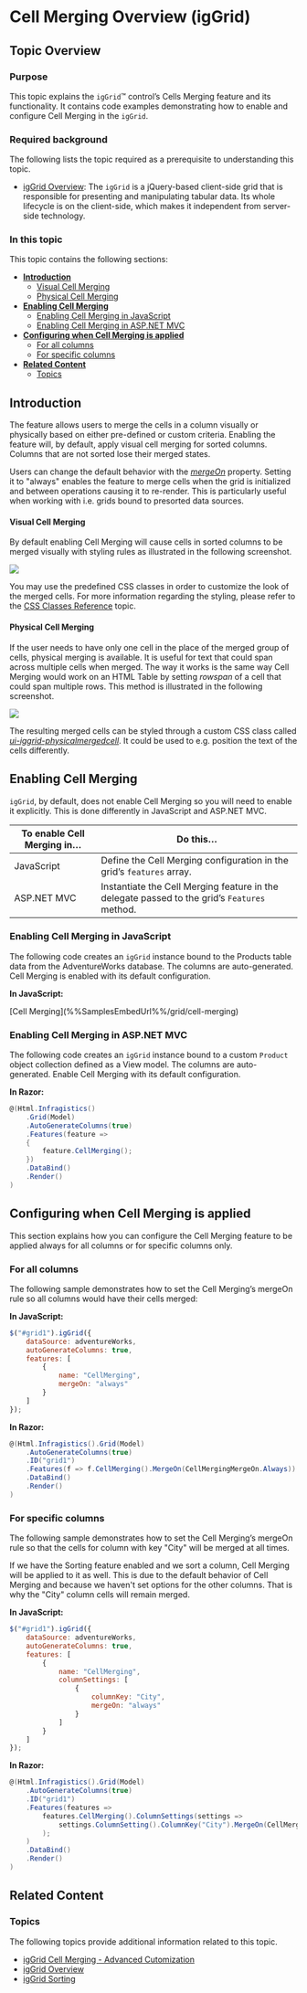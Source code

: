 ﻿<!--
|metadata|
{
    "fileName": "iggrid-cellmerging-overview",
    "controlName": "igGrid",
    "tags": ["Grids","CellMerging","Styling"]
}
|metadata|
-->

# Cell Merging Overview (igGrid)

## Topic Overview

### Purpose

This topic explains the `igGrid`™ control’s Cells Merging feature and its functionality. It contains code examples demonstrating how to enable and configure Cell Merging in the `igGrid`.

### Required background

The following lists the topic required as a prerequisite to understanding this topic.

- [igGrid Overview](igGrid-Overview.html): The `igGrid` is a jQuery-based client-side grid that is responsible for presenting and manipulating tabular data. Its whole lifecycle is on the client-side, which makes it independent from server-side technology.

### In this topic

This topic contains the following sections:

-   [**Introduction**](#introduction)
    -   [Visual Cell Merging](#intro-visual)
    -   [Physical Cell Merging](#intro-physical)
-   [**Enabling Cell Merging**](#enabling)
    -   [Enabling Cell Merging in JavaScript](#enabling-js)
    -   [Enabling Cell Merging in ASP.NET MVC](#enabling-mvc)
-   [**Configuring when Cell Merging is applied**](#mergeOn)
    -   [For all columns](#mergeOn-all)
    -   [For specific columns](#mergeOn-column)
-   [**Related Content**](#related-content)
    -   [Topics](#topics)


## <a id="introduction"></a> Introduction

The feature allows users to merge the cells in a column visually or physically based on either pre-defined or custom criteria. Enabling the feature will, by default, apply visual cell merging for sorted columns. Columns that are not sorted lose their merged states.

Users can change the default behavior with the [*mergeOn*](%%jQueryApiUrl%%/ui.iggridcellmerging#options:mergeOn) property. Setting it to "always" enables the feature to merge cells when the grid is initialized and between operations causing it to re-render. This is particularly useful when working with i.e. grids bound to presorted data sources.

#### <a id="intro-visual"></a> Visual Cell Merging

By default enabling Cell Merging will cause cells in sorted columns to be merged visually with styling rules as illustrated in the following screenshot.

![](images/igGrid_CellMerging_Visual.jpg)


You may use the predefined CSS classes in order to customize the look of the merged cells. For more information regarding the styling, please refer to the [CSS Classes Reference](%%jQueryApiUrl%%/ui.iggridcellmerging#theming) topic.


#### <a id="intro-physical"></a> Physical Cell Merging

If the user needs to have only one cell in the place of the merged group of cells, physical merging is available. It is useful for text that could span across multiple cells when merged. The way it works is the same way Cell Merging would work on an HTML Table by setting *rowspan* of a cell that could span multiple rows. This method is illustrated in the following screenshot.

![](images/igGrid_CellMerging_Physical.jpg)

The resulting merged cells can be styled through a custom CSS class called [*ui-iggrid-physicalmergedcell*](%%jQueryApiUrl%%/ui.iggridcellmerging#theming:ui-iggrid-physicalmergedcell). It could be used to e.g. position the text of the cells differently.

## <a id="enabling"></a> Enabling Cell Merging

`igGrid`, by default, does not enable Cell Merging so you will need to enable it explicitly. This is done differently in JavaScript and ASP.NET MVC.

To enable Cell Merging in… | Do this…
---------------------------|---------
JavaScript | Define the Cell Merging configuration in the grid’s `features` array.
ASP.NET MVC | Instantiate the Cell Merging feature in the delegate passed to the grid’s `Features` method.

### <a id="enabling-js"></a> Enabling Cell Merging in JavaScript

The following code creates an `igGrid` instance bound to the Products table data from the AdventureWorks database. The columns are auto-generated. Cell Merging is enabled with its default configuration.

**In JavaScript:**

<div class="embed-sample">
   [Cell Merging](%%SamplesEmbedUrl%%/grid/cell-merging)
</div>


### <a id="enabling-mvc"></a> Enabling Cell Merging in ASP.NET MVC

The following code creates an `igGrid` instance bound to a custom `Product` object collection defined as a View model. The columns are auto-generated. Enable Cell Merging with its default configuration.

**In Razor:**

```csharp
@(Html.Infragistics()
    .Grid(Model)
    .AutoGenerateColumns(true)
    .Features(feature =>
    {
        feature.CellMerging();
    })
    .DataBind()
    .Render()
)
```



## <a id="mergeOn"></a> Configuring when Cell Merging is applied

This section explains how you can configure the Cell Merging feature to be applied always for all columns or for specific columns only.

### <a id="mergeOn-all"></a> For all columns

The following sample demonstrates how to set the Cell Merging’s mergeOn rule so all columns would have their cells merged:

**In JavaScript:**

```js
$("#grid1").igGrid({
    dataSource: adventureWorks,
    autoGenerateColumns: true,
    features: [
        {
            name: "CellMerging",
            mergeOn: "always"
        }
    ]
});
```

**In Razor:**

```csharp
@(Html.Infragistics().Grid(Model)
    .AutoGenerateColumns(true)
    .ID("grid1")
    .Features(f => f.CellMerging().MergeOn(CellMergingMergeOn.Always))
    .DataBind()
    .Render()
)
```

### <a id="mergeOn-all"></a> For specific columns

The following sample demonstrates how to set the Cell Merging’s mergeOn rule so that the cells for column with key "City" will be merged at all times. 

If we have the Sorting feature enabled and we sort a column, Cell Merging will be applied to it as well. This is due to the default behavior of Cell Merging and because we haven't set options for the other columns. That is why the "City" column cells will remain merged.

**In JavaScript:**

```js
$("#grid1").igGrid({
    dataSource: adventureWorks,
    autoGenerateColumns: true,
    features: [
        {
            name: "CellMerging",
            columnSettings: [
                {
                    columnKey: "City",
                    mergeOn: "always"
                }
            ]
        }
    ]
});
```

**In Razor:**

```csharp
@(Html.Infragistics().Grid(Model)
    .AutoGenerateColumns(true)
    .ID("grid1")
    .Features(features => 
        features.CellMerging().ColumnSettings(settings =>
            settings.ColumnSetting().ColumnKey("City").MergeOn(CellMergingMergeOn.Always)
        );
    )
    .DataBind()
    .Render()
)
```

## <a id="related-content"></a> Related Content

### <a id="topics"></a> Topics

The following topics provide additional information related to this topic.

- [igGrid Cell Merging - Advanced Cutomization](igGrid_CellMerging_Advanced.html)
- [igGrid Overview](igGrid-Overview.html)
- [igGrid Sorting](igGrid_Sorting_Overview.html)
